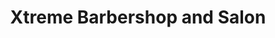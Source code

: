 ---
title: "Xtreme Barbershop and Salon"
url: /las-pinas/xtreme-barbershop-and-salon/
shop: hairdresser
---